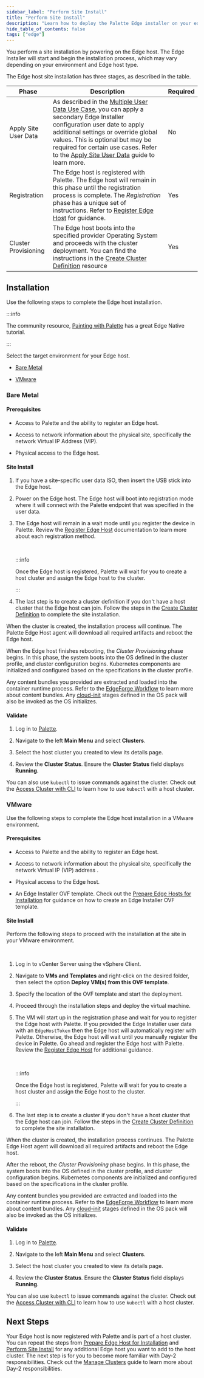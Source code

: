 ```yaml
---
sidebar_label: "Perform Site Install"
title: "Perform Site Install"
description: "Learn how to deploy the Palette Edge installer on your edge hosts "
hide_table_of_contents: false
tags: ["edge"]
---
```


You perform a site installation by powering on the Edge host. The Edge Installer will start and begin the installation process, which may vary depending on your environment and Edge host type.

The Edge host site installation has three stages, as described in the table.

| Phase                | Description                                                                                                                                                                                                                                                                                                                                                                                    | Required |
| -------------------- | ---------------------------------------------------------------------------------------------------------------------------------------------------------------------------------------------------------------------------------------------------------------------------------------------------------------------------------------------------------------------------------------------- | -------- |
| Apply Site User Data | As described in the [Multiple User Data Use Case](../../edgeforge-workflow/prepare-user-data.md#multiple-user-data-use-case), you can apply a secondary Edge Installer configuration user date to apply additional settings or override global values. This is optional but may be required for certain use cases. Refer to the [Apply Site User Data](site-user-data.md) guide to learn more. | No       |
| Registration         | The Edge host is registered with Palette. The Edge host will remain in this phase until the registration process is complete. The _Registration_ phase has a unique set of instructions. Refer to [Register Edge Host](edge-host-registration.md) for guidance.                                                                                                                                | Yes      |
| Cluster Provisioning | The Edge host boots into the specified provider Operating System and proceeds with the cluster deployment. You can find the instructions in the [Create Cluster Definition](cluster-deployment.md) resource                                                                                                                                                                                    | Yes      |

## Installation

Use the following steps to complete the Edge host installation.

:::info

The community resource, [Painting with Palette](https://www.paintingwithpalette.com/tutorials/) has a great Edge Native tutorial.

:::

Select the target environment for your Edge host.

- [Bare Metal](#bare-metal)

- [VMware](#vmware)

### Bare Metal

#### Prerequisites

- Access to Palette and the ability to register an Edge host.

- Access to network information about the physical site, specifically the network Virtual IP Address (VIP).

- Physical access to the Edge host.

#### Site Install

1. If you have a site-specific user data ISO, then insert the USB stick into the Edge host.

2. Power on the Edge host. The Edge host will boot into registration mode where it will connect with the Palette endpoint that was specified in the user data.

3. The Edge host will remain in a wait mode until you register the device in Palette. Review the [Register Edge Host](edge-host-registration.md) documentation to learn more about each registration method.

   <br />

   :::info

   Once the Edge host is registered, Palette will wait for you to create a host cluster and assign the Edge host to the cluster.

   :::

4. The last step is to create a cluster definition if you don't have a host cluster that the Edge host can join. Follow the steps in the [Create Cluster Definition](cluster-deployment.md) to complete the site installation.

When the cluster is created, the installation process will continue. The Palette Edge Host agent will download all required artifacts and reboot the Edge host.

When the Edge host finishes rebooting, the _Cluster Provisioning_ phase begins. In this phase, the system boots into the OS defined in the cluster profile, and cluster configuration begins. Kubernetes components are initialized and configured based on the specifications in the cluster profile.

Any content bundles you provided are extracted and loaded into the container runtime process. Refer to the [EdgeForge Workflow](../../edgeforge-workflow/edgeforge-workflow.md) to learn more about content bundles. Any [cloud-init](../../edge-configuration/cloud-init.md) stages defined in the OS pack will also be invoked as the OS initializes.

#### Validate

1. Log in to [Palette](https://console.spectrocloud.com).

2. Navigate to the left **Main Menu** and select **Clusters**.

3. Select the host cluster you created to view its details page.

4. Review the **Cluster Status**. Ensure the **Cluster Status** field displays **Running**.

You can also use `kubectl` to issue commands against the cluster. Check out the [Access Cluster with CLI](../../../cluster-management/palette-webctl.md#access-cluster-with-cli) to learn how to use `kubectl` with a host cluster.

### VMware

Use the following steps to complete the Edge host installation in a VMware environment.

#### Prerequisites

- Access to Palette and the ability to register an Edge host.

- Access to network information about the physical site, specifically the network Virtual IP (VIP) address .

- Physical access to the Edge host.

- An Edge Installer OVF template. Check out the [Prepare Edge Hosts for Installation](../stage.md) for guidance on how to create an Edge Installer OVF template.

#### Site Install

Perform the following steps to proceed with the installation at the site in your VMware environment.

<br />

1. Log in to vCenter Server using the vSphere Client.

2. Navigate to **VMs and Templates** and right-click on the desired folder, then select the option **Deploy VM(s) from this OVF template**.

3. Specify the location of the OVF template and start the deployment.

4. Proceed through the installation steps and deploy the virtual machine.

5. The VM will start up in the registration phase and wait for you to register the Edge host with Palette. If you provided the Edge Installer user data with an `EdgeHostToken` then the Edge host will automatically register with Palette. Otherwise, the Edge host will wait until you manually register the device in Palette. Go ahead and register the Edge host with Palette. Review the [Register Edge Host](edge-host-registration.md) for additional guidance.

   <br />

   :::info

   Once the Edge host is registered, Palette will wait for you to create a host cluster and assign the Edge host to the cluster.

   :::

6. The last step is to create a cluster if you don't have a host cluster that the Edge host can join. Follow the steps in the [Create Cluster Definition](cluster-deployment.md) to complete the site installation.

When the cluster is created, the installation process continues. The Palette Edge Host agent will download all required artifacts and reboot the Edge host.

After the reboot, the _Cluster Provisioning_ phase begins. In this phase, the system boots into the OS defined in the cluster profile, and cluster configuration begins. Kubernetes components are initialized and configured based on the specifications in the cluster profile.

Any content bundles you provided are extracted and loaded into the container runtime process. Refer to the [EdgeForge Workflow](../../edgeforge-workflow/edgeforge-workflow.md) to learn more about content bundles. Any [cloud-init](../../edge-configuration/cloud-init.md) stages defined in the OS pack will also be invoked as the OS initializes.

#### Validate

1. Log in to [Palette](https://console.spectrocloud.com).

2. Navigate to the left **Main Menu** and select **Clusters**.

3. Select the host cluster you created to view its details page.

4. Review the **Cluster Status**. Ensure the **Cluster Status** field displays **Running**.

You can also use `kubectl` to issue commands against the cluster. Check out the [Access Cluster with CLI](../../../cluster-management/palette-webctl.md) to learn how to use `kubectl` with a host cluster.

## Next Steps

Your Edge host is now registered with Palette and is part of a host cluster. You can repeat the steps from [Prepare Edge Host for Installation](../stage.md) and [Perform Site Install](./site-installation.md) for any additional Edge host you want to add to the host cluster. The next step is for you to become more familiar with Day-2 responsibilities. Check out the [Manage Clusters](../../../cluster-management/cluster-management.md) guide to learn more about Day-2 responsibilities.
